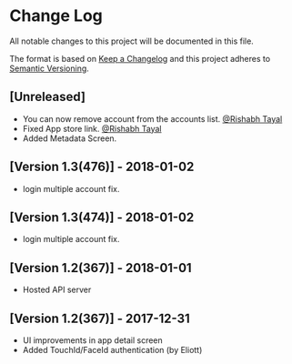 # Change Log
All notable changes to this project will be documented in this file.

The format is based on [Keep a Changelog](http://keepachangelog.com/)
and this project adheres to [Semantic Versioning](http://semver.org/).

## [Unreleased]
- You can now remove account from the accounts list. [@Rishabh Tayal](https://github.com/RishabhTayal)
- Fixed App store link. [@Rishabh Tayal](https://github.com/RishabhTayal)
- Added Metadata Screen.

## [Version 1.3(476)] - 2018-01-02
- login multiple account fix.

## [Version 1.3(474)] - 2018-01-02
- login multiple account fix.

## [Version 1.2(367)] - 2018-01-01
- Hosted API server

## [Version 1.2(367)] - 2017-12-31
- UI improvements in app detail screen
- Added TouchId/FaceId authentication (by Eliott)
